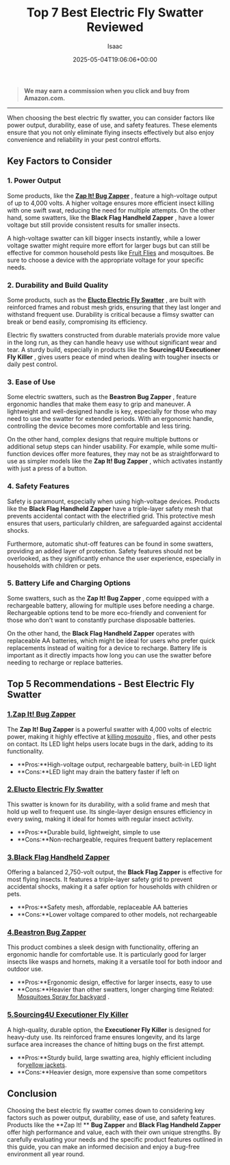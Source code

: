 ﻿---
author: Isaac
layout: post
title: Top 7 Best Electric Fly Swatter Reviewed
date: '2025-05-04T19:06:06+00:00'
categories:
- Flies
- Product Reviews
tags: []
slug: /best-electric-fly-swatter/
lastmod: 2025-05-07T12:21:23+03:00
---
> **We may earn a commission when you click and buy from Amazon.com.**
>

---
When choosing the best electric fly swatter, you can consider factors like power output, durability, ease of use, and safety features. These elements ensure that you not only eliminate flying insects effectively but also enjoy convenience and reliability in your pest control efforts.
## Key Factors to Consider
### 1. Power Output
Some products, like the
[**Zap It! Bug Zapper**](https://www.amazon.com/dp/B0859Q3DQ2/?tag=p-policy-20)
, feature a high-voltage output of up to 4,000 volts. A higher voltage ensures more efficient insect killing with one swift swat, reducing the need for multiple attempts. On the other hand, some swatters, like the
**Black Flag Handheld Zapper**
, have a lower voltage but still provide consistent results for smaller insects.

A high-voltage swatter can kill bigger insects instantly, while a lower voltage swatter might require more effort for larger bugs but can still be effective for common household pests like
[Fruit Flies](https://entomology.ca.uky.edu/ef621)
and mosquitoes. Be sure to choose a device with the appropriate voltage for your specific needs.
### 2. Durability and Build Quality
Some products, such as the
[**Elucto Electric Fly Swatter**](https://www.amazon.com/dp/B01F3N8A4Q/?tag=p-policy-20)
, are built with reinforced frames and robust mesh grids, ensuring that they last longer and withstand frequent use. Durability is critical because a flimsy swatter can break or bend easily, compromising its efficiency.

Electric fly swatters constructed from durable materials provide more value in the long run, as they can handle heavy use without significant wear and tear. A sturdy build, especially in products like the
**Sourcing4U Executioner Fly Killer**
, gives users peace of mind when dealing with tougher insects or daily pest control.
### 3. Ease of Use
Some electric swatters, such as the
**Beastron Bug Zapper**
, feature ergonomic handles that make them easy to grip and maneuver. A lightweight and well-designed handle is key, especially for those who may need to use the swatter for extended periods. With an ergonomic handle, controlling the device becomes more comfortable and less tiring.

On the other hand, complex designs that require multiple buttons or additional setup steps can hinder usability. For example, while some multi-function devices offer more features, they may not be as straightforward to use as simpler models like the
**Zap It! Bug Zapper**
, which activates instantly with just a press of a button.
### 4. Safety Features
Safety is paramount, especially when using high-voltage devices. Products like the
**Black Flag Handheld Zapper**
have a triple-layer safety mesh that prevents accidental contact with the electrified grid. This protective mesh ensures that users, particularly children, are safeguarded against accidental shocks.

Furthermore, automatic shut-off features can be found in some swatters, providing an added layer of protection. Safety features should not be overlooked, as they significantly enhance the user experience, especially in households with children or pets.
### 5. Battery Life and Charging Options
Some swatters, such as the
**Zap It! Bug Zapper**
, come equipped with a rechargeable battery, allowing for multiple uses before needing a charge. Rechargeable options tend to be more eco-friendly and convenient for those who don't want to constantly purchase disposable batteries.

On the other hand, the
**Black Flag Handheld Zapper**
operates with replaceable AA batteries, which might be ideal for users who prefer quick replacements instead of waiting for a device to recharge. Battery life is important as it directly impacts how long you can use the swatter before needing to recharge or replace batteries.
## Top 5 Recommendations - Best Electric Fly Swatter
### [1.**Zap It! Bug Zapper**](https://www.amazon.com/dp/B0859Q3DQ2/?tag=p-policy-20)
The
**Zap It! Bug Zapper**
is a powerful swatter with 4,000 volts of electric power, making it highly effective at
[killing mosquito](https://pestpolicy.com/best-mosquito-trap/)
, flies, and other pests on contact. Its LED light helps users locate bugs in the dark, adding to its functionality.
- **Pros:**High-voltage output, rechargeable battery, built-in LED light
- **Cons:**LED light may drain the battery faster if left on
### [2.**Elucto Electric Fly Swatter**](https://www.amazon.com/dp/B01F3N8A4Q/?tag=p-policy-20)
This swatter is known for its durability, with a solid frame and mesh that hold up well to frequent use. Its single-layer design ensures efficiency in every swing, making it ideal for homes with regular insect activity.
- **Pros:**Durable build, lightweight, simple to use
- **Cons:**Non-rechargeable, requires frequent battery replacement
### [3.**Black Flag Handheld Zapper**](https://www.amazon.com/dp/B07N2K9KYT/?tag=p-policy-20)
Offering a balanced 2,750-volt output, the
**Black Flag Zapper**
is effective for most flying insects. It features a triple-layer safety grid to prevent accidental shocks, making it a safer option for households with children or pets.
- **Pros:**Safety mesh, affordable, replaceable AA batteries
- **Cons:**Lower voltage compared to other models, not rechargeable
### [4.**Beastron Bug Zapper**](https://www.amazon.com/dp/B073BX345P/?tag=p-policy-20)
This product combines a sleek design with functionality, offering an ergonomic handle for comfortable use. It is particularly good for larger insects like wasps and hornets, making it a versatile tool for both indoor and outdoor use.
- **Pros:**Ergonomic design, effective for larger insects, easy to use
- **Cons:**Heavier than other swatters, longer charging time
Related:
[Mosquitoes Spray for backyard](https://pestpolicy.com/best-mosquito-yard-spray/)
.
### [5.**Sourcing4U Executioner Fly Killer**](https://www.amazon.com/dp/B000MU2MJA/?tag=p-policy-20)
A high-quality, durable option, the
**Executioner Fly Killer**
is designed for heavy-duty use. Its reinforced frame ensures longevity, and its large surface area increases the chance of hitting bugs on the first attempt.
- **Pros:**Sturdy build, large swatting area, highly efficient including for[yellow jackets](https://pestpolicy.com/best-spray-for-yellow-jackets/).
- **Cons:**Heavier design, more expensive than some competitors
## Conclusion
Choosing the best electric fly swatter comes down to considering key factors such as power output, durability, ease of use, and safety features. Products like the
**Zap It! **
**Bug Zapper**
and
**Black Flag Handheld Zapper**
offer high performance and value, each with their own unique strengths. By carefully evaluating your needs and the specific product features outlined in this guide, you can make an informed decision and enjoy a bug-free environment all year round.